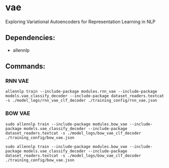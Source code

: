 # vae
Exploring Variational Autoencoders for Representation Learning in NLP

## Dependencies:

* allennlp


## Commands:

### RNN VAE

```allennlp train --include-package modules.rnn_vae --include-package models.vae_classify_decoder --include-package dataset_readers.textcat -s ./model_logs/rnn_vae_clf_decoder ./training_config/rnn_vae.json```

### BOW VAE
```sudo allennlp train --include-package modules.bow_vae --include-package models.vae_classify_decoder --include-package dataset_readers.textcat -s ./model_logs/bow_vae_clf_decoder ./training_config/bow_vae.json```


```sudo allennlp train --include-package modules.bow_vae --include-package models.vae_classify_decoder --include-package dataset_readers.textcat -s ./model_logs/bow_vae_clf_decoder ./training_config/bow_vae.json```
